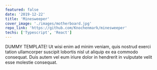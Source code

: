 ```yaml
---
featured: false
date: '2019-12-22'
title: 'Minesweeper'
cover_image: './images/motherboard.jpg'
repo_link: 'https://github.com/Knochenmark/minesweeper'
techs: ['Typescript', 'React']
---
```

DUMMY TEMPLATE!
Ut wisi enim ad minim veniam, quis nostrud exerci tation ullamcorper suscipit lobortis nisl ut aliquip ex ea commodo consequat. Duis autem vel eum iriure dolor in hendrerit in vulputate velit esse molestie consequat.
